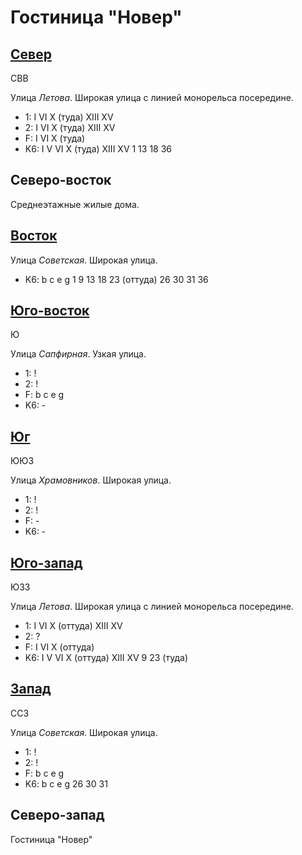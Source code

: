 # Гостиница "Новер"

## [Север](./590070.md)

СВВ

Улица *Летова*.
Широкая улица с линией монорельса посередине.

* 1:    I   VI  X (туда)    XIII    XV
* 2:    I   VI  X (туда)    XIII    XV
* F:    I   VI  X (туда)
* K6:   I   V   VI  X (туда)    XIII    XV
        1   13  18  36

## Северо-восток

Среднеэтажные жилые дома.

## [Восток](./592080.md)

Улица *Советская*.
Широкая улица.

* K6:   b   c   e   g
        1   9   13  18  23 (оттуда) 26  30  31  36

## [Юго-восток](./595085.md)

Ю

Улица *Сапфирная*.
Узкая улица.

* 1:    !
* 2:    !
* F:    b   c   e   g
* K6:   -

## [Юг](./590085.md)

ЮЮЗ

Улица *Храмовников*.
Широкая улица.

* 1:    !
* 2:    !
* F:    -
* K6:   -

## [Юго-запад](./585085.md)

ЮЗЗ

Улица *Летова*.
Широкая улица с линией монорельса посередине.

* 1:    I   VI  X (оттуда)  XIII    XV
* 2:    ?
* F:    I   VI  X (оттуда)
* K6:   I   V   VI  X (оттуда)  XIII    XV
        9   23 (туда)

## [Запад](./585080.md)

ССЗ

Улица *Советская*.
Широкая улица.

* 1:    !
* 2:    !
* F:    b   c   e   g
* K6:   b   c   e   g
        26  30  31

## Северо-запад

Гостиница "Новер"
